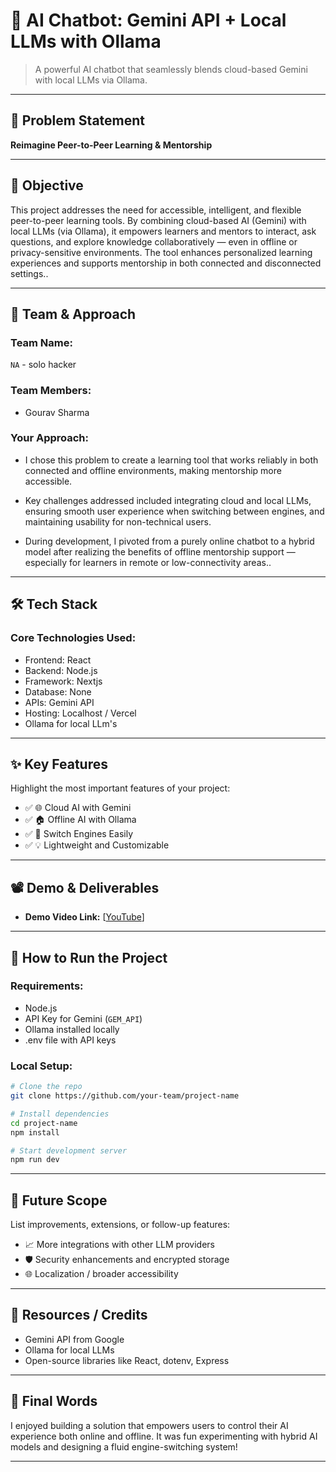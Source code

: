 # 🚀 AI Chatbot: Gemini API + Local LLMs with Ollama

> A powerful AI chatbot that seamlessly blends cloud-based Gemini with local LLMs via Ollama.

---

## 📌 Problem Statement

**Reimagine Peer-to-Peer Learning & Mentorship**

---

## 🎯 Objective

This project addresses the need for accessible, intelligent, and flexible peer-to-peer learning tools. By combining cloud-based AI (Gemini) with local LLMs (via Ollama), it empowers learners and mentors to interact, ask questions, and explore knowledge collaboratively — even in offline or privacy-sensitive environments. The tool enhances personalized learning experiences and supports mentorship in both connected and disconnected settings..

---

## 🧠 Team & Approach

### Team Name:

`NA` - solo hacker

### Team Members:

* Gourav Sharma 

### Your Approach:

* I chose this problem to create a learning tool that works reliably in both connected and offline environments, making mentorship more accessible.

* Key challenges addressed included integrating cloud and local LLMs, ensuring smooth user experience when switching between engines, and maintaining usability for non-technical users.

* During development, I pivoted from a purely online chatbot to a hybrid model after realizing the benefits of offline mentorship support — especially for learners in remote or low-connectivity areas..

---

## 🛠️ Tech Stack

### Core Technologies Used:

* Frontend: React
* Backend: Node.js
* Framework: Nextjs
* Database: None
* APIs: Gemini API
* Hosting: Localhost / Vercel
* Ollama for local LLm's
---

## ✨ Key Features

Highlight the most important features of your project:

* ✅ 🌐 Cloud AI with Gemini
* ✅ 🏠 Offline AI with Ollama
* ✅ 🔄 Switch Engines Easily
* ✅ 💡 Lightweight and Customizable

---

## 📽️ Demo & Deliverables

* **Demo Video Link:** \[[YouTube](https://youtu.be/TrC9TgeiVOs)]

---

## 🧪 How to Run the Project

### Requirements:

* Node.js
* API Key for Gemini (`GEM_API`)
* Ollama installed locally
* .env file with API keys

### Local Setup:

```bash
# Clone the repo
git clone https://github.com/your-team/project-name

# Install dependencies
cd project-name
npm install

# Start development server
npm run dev
```

---

## 🧬 Future Scope

List improvements, extensions, or follow-up features:

* 📈 More integrations with other LLM providers
* 🛡️ Security enhancements and encrypted storage
* 🌐 Localization / broader accessibility

---

## 📎 Resources / Credits

* Gemini API from Google
* Ollama for local LLMs
* Open-source libraries like React, dotenv, Express

---

## 🏁 Final Words

I enjoyed building a solution that empowers users to control their AI experience both online and offline. It was fun experimenting with hybrid AI models and designing a fluid engine-switching system!

---
